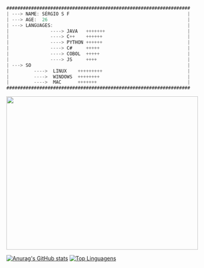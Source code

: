 

```java
###################################################################
| ---> NAME: SÉRGIO S F                                           |
| ---> AGE:  26                                                   |
| ---> LANGUAGES:                                                 |
|               ----> JAVA   +++++++                              |
|               ----> C++    ++++++                               |
|               ----> PYTHON ++++++                               |
|               ----> C#     +++++                                |
|               ----> COBOL  +++++                                |
|               ----> JS     ++++                                 |
| ---> SO                                                         |
|         ---->  LINUX    +++++++++                               |
|         ---->  WINDOWS  ++++++++                                |
|         ---->  MAC      +++++++                                 |
###################################################################
```

<img allign= "center" src="https://media0.giphy.com/media/GHKlVpc6ThFB9Zk41M/200.gif" width="500" height="400">


[![Anurag's GitHub stats](https://github-readme-stats.vercel.app/api?username=RayFress&theme=github_dark)](https://github.com/anuraghazra/github-readme-stats)
[![Top Linguagens](https://github-readme-stats.vercel.app/api/top-langs/?username=RayFress&layout=compact&theme=github_dark)](https://github.com/anuraghazra/github-readme-stats)




